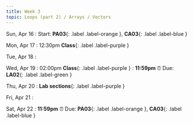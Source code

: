 ```yaml
---
title: Week 3
topic: Loops (part 2) / Arrays / Vectors
---
```

Sun, Apr 16
: Start: **PA03**{: .label .label-orange }, **CA03**{: .label .label-blue }


Mon, Apr 17
: 12:30pm **Class**{: .label .label-purple }


Tue, Apr 18
: [](#)


Wed, Apr 19
: 02:00pm **Class**{: .label .label-purple } 
: **11:59pm**  ⏰  Due: **LA02**{: .label .label-green }


Thu, Apr 20
: **Lab sections**{: .label .label-purple }


Fri, Apr 21
: [](#)

Sat, Apr 22
: **11:59pm**  ⏰  Due: **PA03**{: .label .label-orange }, **CA03**{: .label .label-blue }


